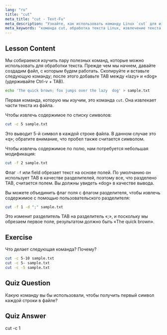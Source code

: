 ```yaml
---
lang: "ru"
title: "cut"
meta_title: "cut - Text-Fu"
meta_description: "Узнайте, как использовать команду Linux `cut` для извлечения текста из файлов. Этот удобный для новичков учебник охватывает обрезку по символам и полям. Улучшите свои навыки обработки текста в Linux!"
meta_keywords: "команда cut, обработка текста Linux, извлечение текста, учебник Linux, Linux для начинающих, примеры cut, руководство Linux"
---
```


## Lesson Content

Мы собираемся изучить пару полезных команд, которые можно использовать для обработки текста. Прежде чем мы начнем, давайте создадим файл, с которым будем работать. Скопируйте и вставьте следующую команду; после этого добавьте TAB между «lazy» и «dog» (удерживайте Ctrl-v + TAB).

```bash
echo 'The quick brown; fox jumps over the lazy  dog' > sample.txt
```

Первая команда, которую мы изучим, это команда `cut`. Она извлекает части текста из файла.

Чтобы извлечь содержимое по списку символов:

```bash
cut -c 5 sample.txt
```

Это выводит 5-й символ в каждой строке файла. В данном случае это «q»; обратите внимание, что пробел также считается символом.

Чтобы извлечь содержимое по полю, нам потребуется небольшая модификация:

```bash
cut -f 2 sample.txt
```

Флаг `-f` или field обрезает текст на основе полей. По умолчанию он использует TAB в качестве разделителей, поэтому все, что разделено TAB, считается полем. Вы должны увидеть «dog» в качестве вывода.

Вы можете объединить флаг поля с флагом разделителя, чтобы извлечь содержимое с помощью пользовательского разделителя:

```bash
cut -f 1 -d ";" sample.txt
```

Это изменит разделитель TAB на разделитель «;», и поскольку мы обрезаем первое поле, результатом должно быть «The quick brown».

## Exercise

Что делает следующая команда? Почему?

```bash
cut -c 5-10 sample.txt
cut -c 5- sample.txt
cut -c -5 sample.txt
```

## Quiz Question

Какую команду вы бы использовали, чтобы получить первый символ каждой строки в файле?

## Quiz Answer

cut -c 1
